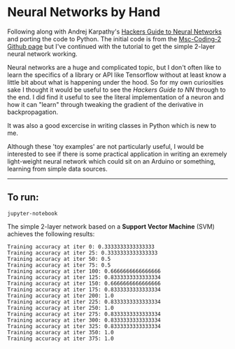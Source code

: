 # Neural Networks by Hand

Following along with Andrej Karpathy's [Hackers Guide to Neural Networks](https://karpathy.github.io/neuralnets/) and porting the code to Python. The initial code is from the [Msc-Coding-2 Github page](https://github.com/ual-cci/MSc-Coding-2/blob/master/Week-5.md) but I've continued with the tutorial to get the simple 2-layer neural network working.

Neural networks are a huge and complicated topic, but I don't often like to learn the specifics of a library or API like Tensorflow without at least know a little bit about what is happening under the hood. So for my own curiosities sake I thought it would be useful to see the _Hackers Guide to NN_ through to the end. I did find it useful to see the literal implementation of a neuron and how it can "learn" through tweaking the gradient of the derivative in backpropagation.

It was also a good excercise in writing classes in Python which is new to me.

Although these 'toy examples' are not particularly useful, I would be interested to see if there is some practical application in writing an exremely light-weight neural network which could sit on an Arduino or something, learning from simple data sources.

---

## To run:

```
jupyter-notebook
```

The simple 2-layer network based on a __Support Vector Machine__ (SVM) achieves the following results:

```
Training accuracy at iter 0: 0.3333333333333333
Training accuracy at iter 25: 0.3333333333333333
Training accuracy at iter 50: 0.5
Training accuracy at iter 75: 0.5
Training accuracy at iter 100: 0.6666666666666666
Training accuracy at iter 125: 0.8333333333333334
Training accuracy at iter 150: 0.6666666666666666
Training accuracy at iter 175: 0.8333333333333334
Training accuracy at iter 200: 1.0
Training accuracy at iter 225: 0.8333333333333334
Training accuracy at iter 250: 1.0
Training accuracy at iter 275: 0.8333333333333334
Training accuracy at iter 300: 0.8333333333333334
Training accuracy at iter 325: 0.8333333333333334
Training accuracy at iter 350: 1.0
Training accuracy at iter 375: 1.0
```
